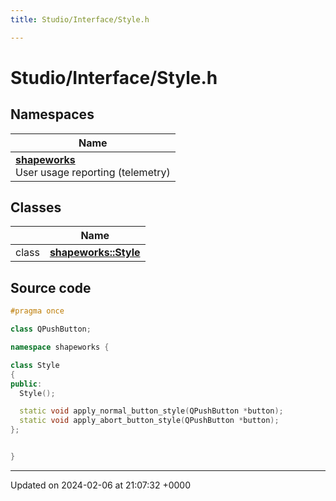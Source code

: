 ```yaml
---
title: Studio/Interface/Style.h

---
```


# Studio/Interface/Style.h



## Namespaces

| Name           |
| -------------- |
| **[shapeworks](../Namespaces/namespaceshapeworks.md)** <br>User usage reporting (telemetry)  |

## Classes

|                | Name           |
| -------------- | -------------- |
| class | **[shapeworks::Style](../Classes/classshapeworks_1_1Style.md)**  |




## Source code

```cpp
#pragma once

class QPushButton;

namespace shapeworks {

class Style
{
public:
  Style();

  static void apply_normal_button_style(QPushButton *button);
  static void apply_abort_button_style(QPushButton *button);
};


}
```


-------------------------------

Updated on 2024-02-06 at 21:07:32 +0000
